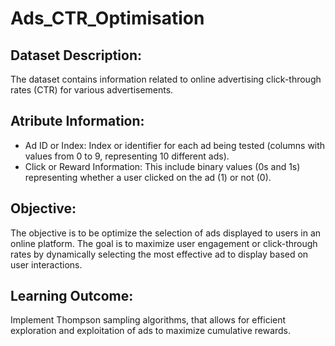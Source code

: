 # Ads_CTR_Optimisation

## Dataset Description: 

The dataset contains information related to online advertising click-through rates (CTR) for various advertisements.

## Atribute Information:

- Ad ID or Index: Index or identifier for each ad being tested (columns with values from 0 to 9, representing 10 different ads).
- Click or Reward Information: This include binary values (0s and 1s) representing whether a user clicked on the ad (1) or not (0).

## Objective:

The objective is to be optimize the selection of ads displayed to users in an online platform. The goal is to maximize user engagement or click-through rates by dynamically selecting the most effective ad to display based on user interactions.

## Learning Outcome:

Implement Thompson sampling algorithms, that allows for efficient exploration and exploitation of ads to maximize cumulative rewards.
